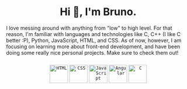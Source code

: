 <h1 align="center">Hi 👋, I'm Bruno.</h1>

<p align="left">I love messing around with anything from "low" to high level. For that reason, I'm familiar with languages and technologies like C, C++ (I like C better :P), Python, JavaScript, HTML, and CSS. As of now, however, I am focusing on learning more about front-end development, and have been doing some really nice personal projects. Make sure to check them out!</p>

<div align="center">
	<code><img width="50" src="https://raw.githubusercontent.com/marwin1991/profile-technology-icons/refs/heads/main/icons/html.png" alt="HTML" title="HTML"/></code>
	<code><img width="50" src="https://raw.githubusercontent.com/marwin1991/profile-technology-icons/refs/heads/main/icons/css.png" alt="CSS" title="CSS"/></code>
	<code><img width="50" src="https://raw.githubusercontent.com/marwin1991/profile-technology-icons/refs/heads/main/icons/javascript.png" alt="JavaScript" title="JavaScript"/></code>
	<code><img width="50" src="https://raw.githubusercontent.com/marwin1991/profile-technology-icons/refs/heads/main/icons/angular.png" alt="Angular" title="Angular"/></code>
	<code><img width="50" src="https://raw.githubusercontent.com/marwin1991/profile-technology-icons/refs/heads/main/icons/c.png" alt="C" title="C"/></code>
</div>

<style>
	div {
		margin-top: 5%;
	}
	
</style>
